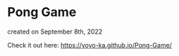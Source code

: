 # Pong Game

created on September 8th, 2022

Check it out here:
https://yoyo-ka.github.io/Pong-Game/
